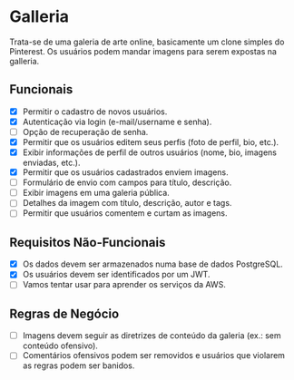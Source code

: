 # Galleria

Trata-se de uma galeria de arte online, basicamente um clone simples do Pinterest. Os usuários podem mandar imagens para serem expostas na galleria.

## Funcionais

- [x] Permitir o cadastro de novos usuários.
- [x] Autenticação via login (e-mail/username e senha).
- [ ] Opção de recuperação de senha.
- [x] Permitir que os usuários editem seus perfis (foto de perfil, bio, etc.).
- [x] Exibir informações de perfil de outros usuários (nome, bio, imagens enviadas, etc.).
- [x] Permitir que os usuários cadastrados enviem imagens.
- [ ] Formulário de envio com campos para título, descrição.
- [ ] Exibir imagens em uma galeria pública.
- [ ] Detalhes da imagem com título, descrição, autor e tags.
- [ ] Permitir que usuários comentem e curtam as imagens.

## Requisitos Não-Funcionais

- [x] Os dados devem ser armazenados numa base de dados PostgreSQL.
- [x] Os usuários devem ser identificados por um JWT.
- [ ] Vamos tentar usar para aprender os serviços da AWS.

## Regras de Negócio

- [ ] Imagens devem seguir as diretrizes de conteúdo da galeria (ex.: sem conteúdo ofensivo).
- [ ] Comentários ofensivos podem ser removidos e usuários que violarem as regras podem ser banidos.
